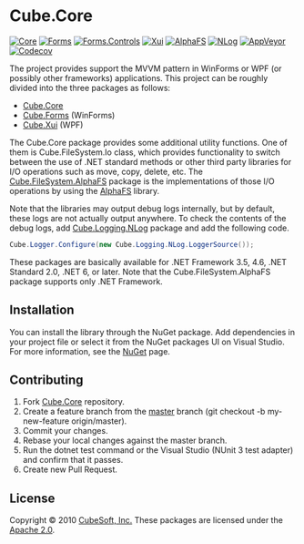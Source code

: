 Cube.Core
====

[![Core](https://badgen.net/nuget/v/cube.core?label=core)](https://www.nuget.org/packages/cube.core/)
[![Forms](https://badgen.net/nuget/v/cube.forms?label=forms)](https://www.nuget.org/packages/cube.forms/)
[![Forms.Controls](https://badgen.net/nuget/v/cube.forms.controls?label=forms.controls)](https://www.nuget.org/packages/cube.forms.controls/)
[![Xui](https://badgen.net/nuget/v/cube.xui?label=xui)](https://www.nuget.org/packages/cube.xui/)
[![AlphaFS](https://badgen.net/nuget/v/cube.filesystem.alphafs?label=alphafs)](https://www.nuget.org/packages/cube.filesystem.alphafs/)
[![NLog](https://badgen.net/nuget/v/cube.logging.nlog?label=nlog)](https://www.nuget.org/packages/cube.logging.nlog/)
[![AppVeyor](https://badgen.net/appveyor/ci/clown/cube-core)](https://ci.appveyor.com/project/clown/cube-core)
[![Codecov](https://badgen.net/codecov/c/github/cube-soft/cube.core)](https://codecov.io/gh/cube-soft/cube.core)

The project provides support the MVVM pattern in WinForms or WPF (or possibly other frameworks) applications. This project can be roughly divided into the three packages as follows:

* [Cube.Core](https://www.nuget.org/packages/cube.core/)
* [Cube.Forms](https://www.nuget.org/packages/cube.forms/) (WinForms)
* [Cube.Xui](https://www.nuget.org/packages/cube.xui/) (WPF)

The Cube.Core package provides some additional utility functions. One of them is Cube.FileSystem.Io class, which provides functionality to switch between the use of .NET standard methods or other third party libraries for I/O operations such as move, copy, delete, etc. The [Cube.FileSystem.AlphaFS](https://www.nuget.org/packages/cube.filesystem.alphafs/) package is the implementations of those I/O operations by using the [AlphaFS](https://alphafs.alphaleonis.com/) library.

Note that the libraries may output debug logs internally, but by default, these logs are not actually output anywhere. To check the contents of the debug logs, add [Cube.Logging.NLog](https://www.nuget.org/packages/cube.logging.nlog/) package and add the following code.

```cs
Cube.Logger.Configure(new Cube.Logging.NLog.LoggerSource());
```

These packages are basically available for .NET Framework 3.5, 4.6, .NET Standard 2.0, .NET 6, or later. Note that the Cube.FileSystem.AlphaFS package supports only .NET Framework.

## Installation

You can install the library through the NuGet package. Add dependencies in your project file or select it from the NuGet packages UI on Visual Studio. For more information, see the [NuGet](https://www.nuget.org/packages/cube.core/) page.

## Contributing

1. Fork [Cube.Core](https://github.com/cube-soft/cube.core/fork) repository.
2. Create a feature branch from the [master](https://github.com/cube-soft/cube.core/tree/master) branch (git checkout -b my-new-feature origin/master).
3. Commit your changes.
4. Rebase your local changes against the master branch.
5. Run the dotnet test command or the Visual Studio (NUnit 3 test adapter) and confirm that it passes.
6. Create new Pull Request.

## License

Copyright © 2010 [CubeSoft, Inc.](https://www.cube-soft.jp/)
These packages are licensed under the [Apache 2.0](https://github.com/cube-soft/cube.core/blob/master/License.txt).